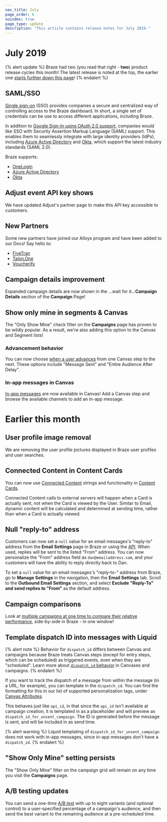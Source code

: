 ```yaml
---
nav_title: July
page_order: 6
noindex: true
page_type: update
description: "This article contains release notes for July 2019."
---
```


# July 2019

{% alert update %}
Braze had two (you read that right - **two**) product release cycles this month! The latest release is noted at the top, the earlier one [starts further down this page](#earlier-this-month)!
{% endalert %}

## SAML/SSO

[Single sign-on]({{site.baseurl}}/user_guide/administrative/access_braze/single_sign_on/) (SSO) provides companies a secure and centralized way of controlling access to the Braze dashboard. In short, a single set of credentials can be use to access different applications, including Braze.

In addition to [Google Sign-In using OAuth 2.0 support](https://developers.google.com/identity/protocols/OAuth2), companies would like SSO with Security Assertion Markup Language (SAML) support. This enables them to seamlessly integrate with large identity providers (IdPs), including [Azure Active Directory]({{site.baseurl}}/user_guide/administrative/access_braze/single_sign_on/azure_ad/) and [Okta]({{site.baseurl}}/user_guide/administrative/access_braze/single_sign_on/okta/), which support the latest industry standards (SAML 2.0).

Braze supports:
- [OneLogin]({{site.baseurl}}/user_guide/administrative/access_braze/single_sign_on/onelogin/)
- [Azure Active Directory]({{site.baseurl}}/user_guide/administrative/access_braze/single_sign_on/azure_ad/)
- [Okta]({{site.baseurl}}/user_guide/administrative/access_braze/single_sign_on/okta/)

## Adjust event API key shows

We have updated Adjust's partner page to make this API key accessible to customers.

## New Partners

Some new partners have joined our Alloys program and have been added to our Docs! Say hello to:
- [FiveTran]({{site.baseurl}}/partners/fivetran/)
- [Talon.One]({{site.baseurl}}/partners/talonone/)
- [Voucherify]({{site.baseurl}}/partners/voucherify/)

## Campaign details improvement

Expanded campaign details are now shown in the ...wait for it...**Campaign Details** section of the **Campaign** Page!

## Show only mine in segments & Canvas

The "Only Show Mine" check filter on the **Campaigns** page has proven to be wildly popular. As a result, we're also adding this option to the Canvas and Segment lists!

### Advancement behavior

You can now choose [when a user advances]({{site.baseurl}}/user_guide/engagement_tools/canvas/create_a_canvas/advancement/) from one Canvas step to the next. These options include "Message Sent" and "Entire Audience After Delay".

### In-app messages in Canvas

[In-app messages]({{site.baseurl}}/user_guide/engagement_tools/canvas/create_a_canvas/in-app_messages_in_canvas/) are now available in Canvas! Add a Canvas step and browse the available channels to add an in-app message.

# Earlier this month

## User profile image removal

We are removing the user profile pictures displayed in Braze user profiles and user searches.

## Connected Content in Content Cards

You can now use [Connected Content]({{site.baseurl}}/user_guide/personalization_and_dynamic_content/connected_content/about_connected_content/#about-connected-content) strings and functionality in [Content Cards]({{site.baseurl}}/user_guide/message_building_by_channel/content_cards/overview/).

Connected Content calls to external servers will happen when a Card is actually sent, not when the Card is viewed by the User. Similar to Email, dynamic content will be calculated and determined at sending time, rather than when a Card is actually viewed.

## Null "reply-to" address

Customers can now set a `null` value for an email messages's "reply-to" address from the **Email Settings** page in Braze or using the [API]({{site.baseurl}}/api/endpoints/messaging/#email-object-specification).  When used, replies will be sent to the listed "From" address.  You can now personalize the "From" address field as `dan@emailaddress.com`, and your customers will have the ability to reply directly back to Dan.

To set a `null` value for an email messages's "reply-to-" address from Braze, go to **Manage Settings** in the navigation, then the **Email Settings** tab. Scroll to the **Outbound Email Settings** section, and select **Exclude "Reply-To" and send replies to "From"** as the default address.

## Campaign comparisons

Look at [multiple campaigns at one time to compare their relative performance]({{site.baseurl}}/user_guide/engagement_tools/campaigns/testing_and_more/comparing_campaigns/), side-by-side in Braze - in one window!

## Template dispatch ID into messages with Liquid

{% alert note %}
Behavior for `dispatch_id` differs between Canvas and campaigns because Braze treats Canvas steps (except for entry steps, which can be scheduled) as triggered events, even when they are "scheduled". Learn more about [`dispatch_id` behavior]({{site.baseurl}}/help/help_articles/data/dispatch_id/) in Canvases and campaigns.
{% endalert %}

If you want to track the dispatch of a message from within the message (in a URL, for example), you can template in the `dispatch_id`. You can find the formatting for this in our list of supported personalization tags, under [Canvas Attributes]({{site.baseurl}}/user_guide/personalization_and_dynamic_content/liquid/supported_personalization_tags/).

This behaves just like `api_id`, in that since the `api_id` isn't available at campaign creation, it is templated in as a placeholder and will preview as `dispatch_id_for_unsent_campaign`. The ID is generated before the message is sent, and will be included in as send time.

{% alert warning %}
Liquid templating of `dispatch_id_for_unsent_campaign` does not work with in-app messages, since in-app messages don't have a `dispatch_id`.
{% endalert %}

## "Show Only Mine" setting persists

The "Show Only Mine" filter on the campaign grid will remain on any time you visit the **Campaigns** page.

## A/B testing updates

You can send a one-time [A/B test]({{site.baseurl}}/user_guide/engagement_tools/campaigns/testing_and_more/multivariate_testing/) with up to eight variants (and optional control) to a user-specified percentage of a campaign's audience, and then send the best variant to the remaining audience at a pre-scheduled time.
